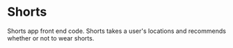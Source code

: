 # Shorts
Shorts app front end code. Shorts takes a user's locations and recommends whether or not to wear shorts.
